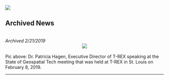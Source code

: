 <img src="https://cherylhughey.github.io/img/usgs-bar.jpg"><br>

## Archived News
<br>
<i>Archived 2/21/2019</i><br>
<center><img src="https://cherylhughey.github.io/img/hagen.jpg"></center><br>
Pic above: Dr. Patricia Hagen, Executive Director of T-REX speaking at the State of Geospatial Tech meeting that was held at T-REX in St. Louis on February 8, 2019.
<hr>
 
